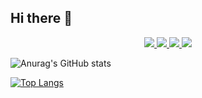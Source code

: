 ## Hi there 👋


<div align="center" >
 
 <a href="https://mailto:may.kaylene97@gmail.com" target="_blank">
  <img src="https://img.shields.io/badge/Gmail-D14836?style=for-the-badge&logo=gmail&logoColor=white" /> </a>
  
  <a href="https://www.linkedin.com/in/mayarakaylene" target="_blank">
    <img src="https://img.shields.io/badge/LinkedIn-0077B5?style=for-the-badge&logo=linkedin&logoColor=white" /> </a>
    
   <a href="https://instagram.com/mayarakaylene" target="_blank">
    <img src="https://img.shields.io/badge/Instagram-E4405F?style=for-the-badge&logo=instagram&logoColor=white" /> </a>
         
 
<a href="https:discordapp.com/users/maysantos#9143" target="_blank">
    <img src="https://img.shields.io/badge/Discord-7289DA?style=for-the-badge&logo=discord&logoColor=white" /> </a>
 
  </div>

<p></p>


  <div>
  
  ![Anurag's GitHub stats](https://github-readme-stats.vercel.app/api?username=mayarakaylene&show_icons=true&theme=nightowl)
  
  [![Top Langs](https://github-readme-stats.vercel.app/api/top-langs/?username=mayarakaylene&layout=compact&theme=nightowl)](https://github.com/anuraghazra/github-readme-stats)
  
  </div>
  
